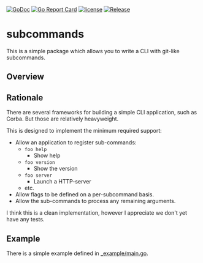 [![GoDoc](https://godoc.org/github.com/skx/subcommands?status.svg)](http://godoc.org/github.com/skx/subcommands)
[![Go Report Card](https://goreportcard.com/badge/github.com/skx/subcommands)](https://goreportcard.com/report/github.com/skx/subcommands)
[![license](https://img.shields.io/github/license/skx/subcommands.svg)](https://github.com/skx/subcommands/blob/master/LICENSE)
[![Release](https://img.shields.io/github/release/skx/subcommands.svg)](https://github.com/skx/subcommands/releases/latest)

# subcommands

This is a simple package which allows you to write a CLI with git-like subcommands.

## Overview


## Rationale

There are several frameworks for building a simple CLI application, such as
Corba.  But those are relatively heavyweight.

This is designed to implement the minimum required support:

* Allow an application to register sub-commands:
  * `foo help`
    * Show help
  * `foo version`
    * Show the version
  * `foo server`
    * Launch a HTTP-server
  * etc.
* Allow flags to be defined on a per-subcommand basis.
* Allow the sub-commands to process any remaining arguments.

I think this is a clean implementation, however I appreciate we don't
yet have any tests.

## Example

There is a simple example defined in [_example/main.go](_example/main.go).
